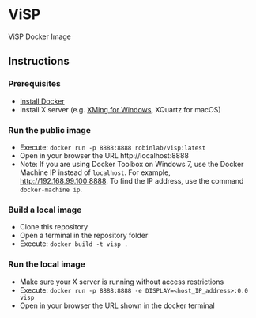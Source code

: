 # ViSP
ViSP Docker Image

## Instructions

### Prerequisites
* [Install Docker](https://docs.docker.com/install/)
* Install X server (e.g. [XMing for Windows](http://www.straightrunning.com/XmingNotes/), XQuartz for macOS)

### Run the public image
* Execute: ``docker run -p 8888:8888 robinlab/visp:latest``
* Open in your browser the URL http://localhost:8888
* Note: If you are using Docker Toolbox on Windows 7, use the Docker Machine IP instead of ``localhost``. For example, http://192.168.99.100:8888. To find the IP address, use the command ``docker-machine ip``.

### Build a local image
* Clone this repository
* Open a terminal in the repository folder
* Execute: ``docker build -t visp .``

### Run the local image
* Make sure your X server is running without access restrictions
* Execute: ``docker run -p 8888:8888 -e DISPLAY=<host_IP_address>:0.0 visp``
* Open in your browser the URL shown in the docker terminal
